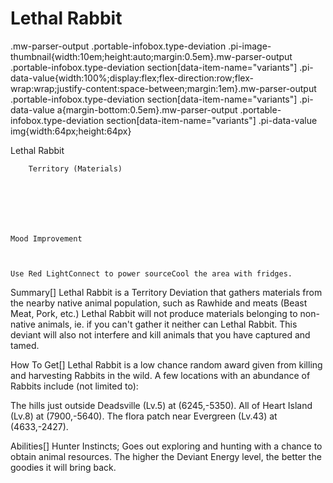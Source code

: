 # Lethal Rabbit

.mw-parser-output .portable-infobox.type-deviation .pi-image-thumbnail{width:10em;height:auto;margin:0.5em}.mw-parser-output .portable-infobox.type-deviation section[data-item-name="variants"] .pi-data-value{width:100%;display:flex;flex-direction:row;flex-wrap:wrap;justify-content:space-between;margin:1em}.mw-parser-output .portable-infobox.type-deviation section[data-item-name="variants"] .pi-data-value a{margin-bottom:0.5em}.mw-parser-output .portable-infobox.type-deviation section[data-item-name="variants"] .pi-data-value img{width:64px;height:64px}

Lethal Rabbit


	
		
		
	
	


	
	
	
	
	
	
	
		Territory (Materials)
	
	
	




	Mood Improvement


	
	Use Red LightConnect to power sourceCool the area with fridges.






 	 	 	 		 			 		 		 		 	 
Summary[]
Lethal Rabbit is a Territory Deviation that gathers materials from the nearby native animal population, such as Rawhide and meats (Beast Meat, Pork, etc.)  Lethal Rabbit will not produce materials belonging to non-native animals, ie. if you can't gather it neither can Lethal Rabbit. This deviant will also not interfere and kill animals that you have captured and tamed.

How To Get[]
Lethal Rabbit is a low chance random award given from killing and harvesting Rabbits in the wild.
A few locations with an abundance of Rabbits include (not limited to):


The hills just outside Deadsville (Lv.5) at (6245,-5350).
All of Heart Island (Lv.8) at (7900,-5640).
The flora patch near Evergreen (Lv.43) at (4633,-2427).


Abilities[]
Hunter Instincts; Goes out exploring and hunting with a chance to obtain animal resources. The higher the Deviant Energy level, the better the goodies it will bring back.
